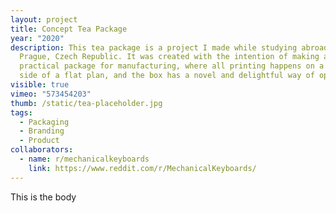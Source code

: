 ```yaml
---
layout: project
title: Concept Tea Package
year: "2020"
description: This tea package is a project I made while studying abroad in
  Prague, Czech Republic. It was created with the intention of making a
  practical package for manufacturing, where all printing happens on a single
  side of a flat plan, and the box has a novel and delightful way of opening
visible: true
vimeo: "573454203"
thumb: /static/tea-placeholder.jpg
tags:
  - Packaging
  - Branding
  - Product
collaborators:
  - name: r/mechanicalkeyboards
    link: https://www.reddit.com/r/MechanicalKeyboards/
---
```

This is the body